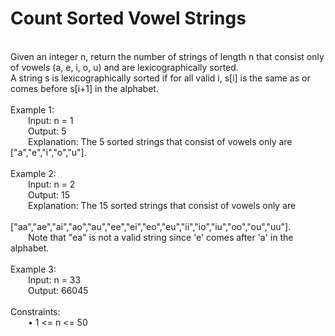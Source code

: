 <h1> Count Sorted Vowel Strings </h1>
<p><br>
Given an integer n, return the number of strings of length n that consist only of vowels (a, e, i, o, u) and are lexicographically sorted.<br>
A string s is lexicographically sorted if for all valid i, s[i] is the same as or comes before s[i+1] in the alphabet.<br>
<br>
Example 1:<br>
&emsp;&emsp;Input: n = 1<br>
&emsp;&emsp;Output: 5<br>
&emsp;&emsp;Explanation: The 5 sorted strings that consist of vowels only are ["a","e","i","o","u"].<br>
<br>
Example 2:<br>
&emsp;&emsp;Input: n = 2<br>
&emsp;&emsp;Output: 15<br>
&emsp;&emsp;Explanation: The 15 sorted strings that consist of vowels only are<br>
&emsp;&emsp;&emsp;&emsp;&emsp;&emsp;["aa","ae","ai","ao","au","ee","ei","eo","eu","ii","io","iu","oo","ou","uu"].<br>
&emsp;&emsp;Note that "ea" is not a valid string since 'e' comes after 'a' in the alphabet.<br>
<br>
Example 3:<br>
&emsp;&emsp;Input: n = 33<br>
&emsp;&emsp;Output: 66045<br>
<br>
Constraints:<br>
&emsp;&emsp;•	1 <= n <= 50 <br>
</p>


